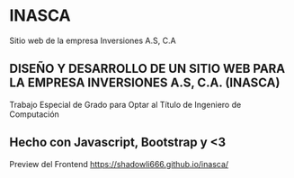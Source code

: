 # INASCA
Sitio web de la empresa Inversiones A.S, C.A


DISEÑO Y DESARROLLO DE UN SITIO WEB PARA LA EMPRESA INVERSIONES A.S, C.A. (INASCA)
---

Trabajo Especial de Grado para Optar al Título de Ingeniero de Computación


Hecho con Javascript, Bootstrap y <3
---
Preview del Frontend
https://shadowli666.github.io/inasca/
